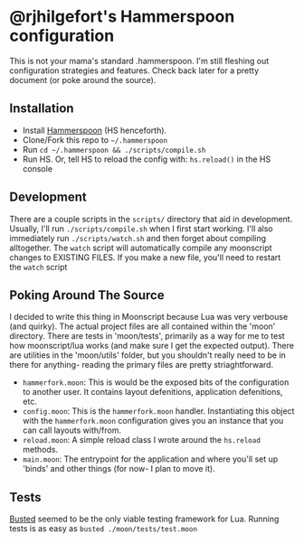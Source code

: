 @rjhilgefort's Hammerspoon configuration
========================================

This is not your mama's standard .hammerspoon. I'm still fleshing out configuration strategies and features. Check back later for a pretty document (or poke around the source).


Installation
------------

- Install [Hammerspoon](http://www.hammerspoon.org/) (HS henceforth).
- Clone/Fork this repo to `~/.hammerspoon`
- Run `cd ~/.hammerspoon && ./scripts/compile.sh`
- Run HS. Or, tell HS to reload the config with: `hs.reload()` in the HS console


Development
-----------

There are a couple scripts in the `scripts/` directory that aid in development. Usually, I'll run `./scripts/compile.sh` when I first start working. I'll also immediately run `./scripts/watch.sh` and then forget about compiling alltogether. The `watch` script will automatically compile any moonscript changes to EXISTING FILES. If you make a new file, you'll need to restart the `watch` script


Poking Around The Source
------------------------

I decided to write this thing in Moonscript because Lua was very verbouse (and quirky). The actual project files are all contained within the 'moon' directory. There are tests in 'moon/tests', primarily as a way for me to test how moonscript/lua works (and make sure I get the expected output). There are utilities in the 'moon/utils' folder, but you shouldn't really need to be in there for anything- reading the primary files are pretty striaghtforward.

- `hammerfork.moon`: This is would be the exposed bits of the configuration to another user. It contains layout defenitions, application defenitions, etc.
- `config.moon`: This is the `hammerfork.moon` handler. Instantiating this object with the `hammerfork.moon` configuration gives you an instance that you can call layouts with/from.
- `reload.moon`: A simple reload class I wrote around the `hs.reload` methods.
- `main.moon`: The entrypoint for the application and where you'll set up 'binds' and other things (for now- I plan to move it).

Tests
-----

[Busted](http://olivinelabs.com/busted/) seemed to be the only viable testing framework for Lua. Running tests is as easy as `busted ./moon/tests/test.moon`
